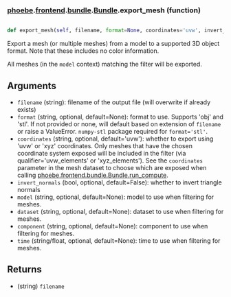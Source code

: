 ### [phoebe](phoebe.md).[frontend](phoebe.frontend.md).[bundle](phoebe.frontend.bundle.md).[Bundle](phoebe.frontend.bundle.Bundle.md).export_mesh (function)


```py

def export_mesh(self, filename, format=None, coordinates='uvw', invert_normals=False, model=None, dataset=None, component=None, time=None)

```



Export a mesh (or multiple meshes) from a model to a supported 3D object
format.  Note that these includes no color information.

All meshes (in the `model` context) matching the filter will be exported.

Arguments
-------------
* `filename` (string): filename of the output file (will overwrite if
    already exists)
* `format` (string, optional, default=None): format to use.  Supports
    'obj' and 'stl'.  If not provided or none, will default based on
    extension of `filename` or raise a ValueError.  `numpy-stl` package
    required for `format='stl'`.
* `coordinates` (string, optional, default='uvw'): whether to export
    using 'uvw' or 'xyz' coordinates.  Only meshes that have the chosen
    coordinate system exposed will be included in the filter (via
    qualifier='uvw_elements' or 'xyz_elements').  See the `coordinates`
    parameter in the mesh dataset to choose which are exposed when calling
    [phoebe.frontend.bundle.Bundle.run_compute](phoebe.frontend.bundle.Bundle.run_compute.md).
* `invert_normals` (bool, optional, default=False): whether to invert
    triangle normals
* `model` (string, optional, default=None): model to use when filtering
    for meshes.
* `dataset` (string, optional, default=None): dataset to use when filtering
    for meshes.
* `component` (string, optional, default=None): component to use when
    filtering for meshes.
* `time` (string/float, optional, default=None): time to use when filtering
    for meshes.

Returns
-----------
* (string) `filename`

